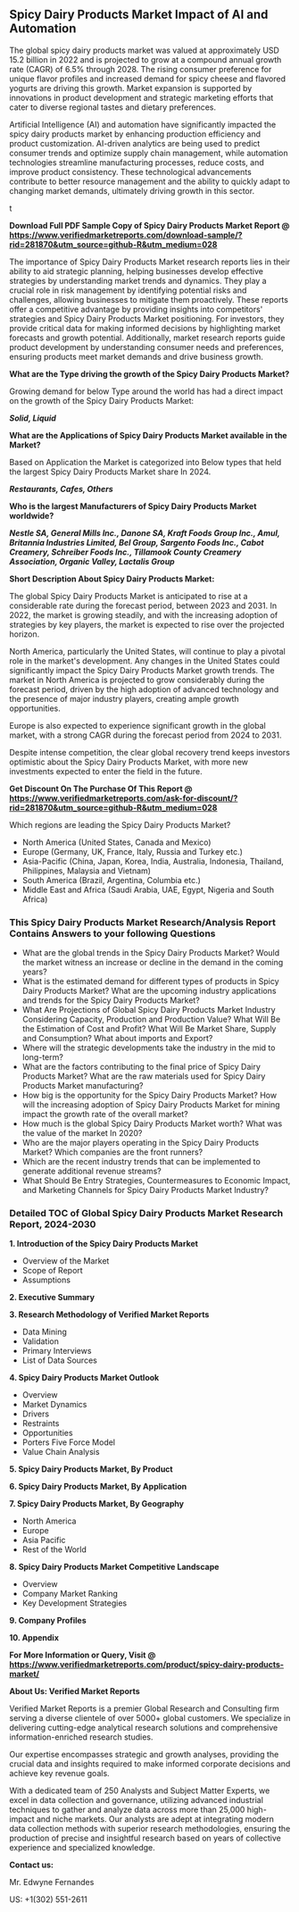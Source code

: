 <h2>Spicy Dairy Products Market Impact of AI and Automation</h2><p>The global spicy dairy products market was valued at approximately USD 15.2 billion in 2022 and is projected to grow at a compound annual growth rate (CAGR) of 6.5% through 2028. The rising consumer preference for unique flavor profiles and increased demand for spicy cheese and flavored yogurts are driving this growth. Market expansion is supported by innovations in product development and strategic marketing efforts that cater to diverse regional tastes and dietary preferences.</p><p>Artificial Intelligence (AI) and automation have significantly impacted the spicy dairy products market by enhancing production efficiency and product customization. AI-driven analytics are being used to predict consumer trends and optimize supply chain management, while automation technologies streamline manufacturing processes, reduce costs, and improve product consistency. These technological advancements contribute to better resource management and the ability to quickly adapt to changing market demands, ultimately driving growth in this sector.</p>t</p><p id="" class=""><strong>Download Full PDF Sample Copy of Spicy Dairy Products Market Report @ <a href="https://www.verifiedmarketreports.com/download-sample/?rid=281870&utm_source=github-R&utm_medium=028" target="_blank">https://www.verifiedmarketreports.com/download-sample/?rid=281870&utm_source=github-R&utm_medium=028</a></strong></p><p>The importance of&nbsp;Spicy Dairy Products Market research reports lies in their ability to aid strategic planning, helping businesses develop effective strategies by understanding market trends and dynamics. They play a crucial role in risk management by identifying potential risks and challenges, allowing businesses to mitigate them proactively. These reports offer a competitive advantage by providing insights into competitors' strategies and Spicy Dairy Products Market positioning. For investors, they provide critical data for making informed decisions by highlighting market forecasts and growth potential. Additionally, market research reports guide product development by understanding consumer needs and preferences, ensuring products meet market demands and drive business growth.</p><p><strong>What are the&nbsp;Type driving the growth of the Spicy Dairy Products Market?</strong></p><p id="" class="">Growing demand for below Type around the world has had a direct impact on the growth of the Spicy Dairy Products Market:</p><em><strong>Solid, Liquid</strong></em></p><strong>What are the&nbsp;Applications&nbsp;of Spicy Dairy Products Market available in the Market?</strong></p><p id="" class="">Based on Application the Market is categorized into Below types that held the largest Spicy Dairy Products Market share In 2024.</p><em><strong>Restaurants, Cafes, Others</strong></em></p><strong>Who is the largest Manufacturers of Spicy Dairy Products Market worldwide?</strong></p><p><em><strong>Nestle SA, General Mills Inc., Danone SA, Kraft Foods Group Inc., Amul, Britannia Industries Limited, Bel Group, Sargento Foods Inc., Cabot Creamery, Schreiber Foods Inc., Tillamook County Creamery Association, Organic Valley, Lactalis Group</strong></em></p><p id="" class=""><strong>Short Description About Spicy Dairy Products Market:</strong></p><p>The global Spicy Dairy Products Market is anticipated to rise at a considerable rate during the forecast period, between 2023 and 2031. In 2022, the market is growing steadily, and with the increasing adoption of strategies by key players, the market is expected to rise over the projected horizon.</p><p>North America, particularly the United States, will continue to play a pivotal role in the market's development. Any changes in the United States could significantly impact the Spicy Dairy Products Market growth trends. The market in North America is projected to grow considerably during the forecast period, driven by the high adoption of advanced technology and the presence of major industry players, creating ample growth opportunities.</p><p>Europe is also expected to experience significant growth in the global market, with a strong CAGR during the forecast period from 2024 to 2031.</p><p>Despite intense competition, the clear global recovery trend keeps investors optimistic about the Spicy Dairy Products Market, with more new investments expected to enter the field in the future.</p><p id="" class=""><strong>Get Discount On The Purchase Of This Report @ <a href="https://www.verifiedmarketreports.com/ask-for-discount/?rid=281870&utm_source=github-R&utm_medium=028" target="_blank">https://www.verifiedmarketreports.com/ask-for-discount/?rid=281870&utm_source=github-R&utm_medium=028</a></strong></p>Which regions are leading the Spicy Dairy Products Market?</p><ul><li>North America (United States, Canada and Mexico)</li><li>Europe (Germany, UK, France, Italy, Russia and Turkey etc.)</li><li>Asia-Pacific (China, Japan, Korea, India, Australia, Indonesia, Thailand, Philippines, Malaysia and Vietnam)</li><li>South America (Brazil, Argentina, Columbia etc.)</li><li>Middle East and Africa (Saudi Arabia, UAE, Egypt, Nigeria and South Africa)</li></ul><h3 id="" class="">This Spicy Dairy Products Market Research/Analysis Report Contains Answers to your following Questions</h3><ul><li>What are the global trends in the Spicy Dairy Products Market? Would the market witness an increase or decline in the demand in the coming years?</li><li>What is the estimated demand for different types of products in Spicy Dairy Products Market? What are the upcoming industry applications and trends for the Spicy Dairy Products Market?</li><li>What Are Projections of Global Spicy Dairy Products Market Industry Considering Capacity, Production and Production Value? What Will Be the Estimation of Cost and Profit? What Will Be Market Share, Supply and Consumption? What about imports and Export?</li><li>Where will the strategic developments take the industry in the mid to long-term?</li><li>What are the factors contributing to the final price of Spicy Dairy Products Market? What are the raw materials used for Spicy Dairy Products Market manufacturing?</li><li>How big is the opportunity for the Spicy Dairy Products Market? How will the increasing adoption of Spicy Dairy Products Market for mining impact the growth rate of the overall market?</li><li>How much is the global Spicy Dairy Products Market worth? What was the value of the market In 2020?</li><li>Who are the major players operating in the Spicy Dairy Products Market? Which companies are the front runners?</li><li>Which are the recent industry trends that can be implemented to generate additional revenue streams?</li><li>What Should Be Entry Strategies, Countermeasures to Economic Impact, and Marketing Channels for Spicy Dairy Products Market Industry?</li></ul><h3 id="" class="">Detailed TOC of Global Spicy Dairy Products Market Research Report, 2024-2030</h3><p id="" class=""><strong>1. Introduction of the Spicy Dairy Products Market</strong></p><ul><li>Overview of the Market</li><li>Scope of Report</li><li>Assumptions</li></ul><p id="" class=""><strong>2. Executive Summary</strong></p><p id="" class=""><strong>3. Research Methodology of Verified Market Reports</strong></p><ul><li>Data Mining</li><li>Validation</li><li>Primary Interviews</li><li>List of Data Sources</li></ul><p id="" class=""><strong>4. Spicy Dairy Products Market Outlook</strong></p><ul><li>Overview</li><li>Market Dynamics</li><li>Drivers</li><li>Restraints</li><li>Opportunities</li><li>Porters Five Force Model</li><li>Value Chain Analysis</li></ul><p id="" class=""><strong>5. Spicy Dairy Products Market, By Product</strong></p><p id="" class=""><strong>6. Spicy Dairy Products Market, By Application</strong></p><p id="" class=""><strong>7. Spicy Dairy Products Market, By Geography</strong></p><ul><li>North America</li><li>Europe</li><li>Asia Pacific</li><li>Rest of the World</li></ul><p id="" class=""><strong>8. Spicy Dairy Products Market Competitive Landscape</strong></p><ul><li>Overview</li><li>Company Market Ranking</li><li>Key Development Strategies</li></ul><p id="" class=""><strong>9. Company Profiles</strong></p><p id="" class=""><strong>10. Appendix</strong></p><p id="" class=""><strong>For More Information or Query, Visit @ <a href="https://www.verifiedmarketreports.com/product/spicy-dairy-products-market/" target="_blank">https://www.verifiedmarketreports.com/product/spicy-dairy-products-market/</a></strong></p><p id="" class=""><strong>About Us: Verified Market Reports</strong></p><p id="" class="">Verified Market Reports is a premier Global Research and Consulting firm serving a diverse clientele of over 5000+ global customers. We specialize in delivering cutting-edge analytical research solutions and comprehensive information-enriched research studies.</p><p id="" class="">Our expertise encompasses strategic and growth analyses, providing the crucial data and insights required to make informed corporate decisions and achieve key revenue goals.</p><p id="" class="">With a dedicated team of 250 Analysts and Subject Matter Experts, we excel in data collection and governance, utilizing advanced industrial techniques to gather and analyze data across more than 25,000 high-impact and niche markets. Our analysts are adept at integrating modern data collection methods with superior research methodologies, ensuring the production of precise and insightful research based on years of collective experience and specialized knowledge.</p><p id="" class=""><strong>Contact us:</strong></p><p id="" class="">Mr. Edwyne Fernandes</p><p id="" class="">US: +1(302) 551-2611</p>